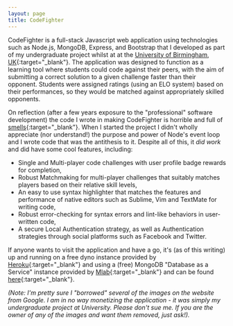 ```yaml
---
layout: page
title: CodeFighter
---
```


CodeFighter is a full-stack Javascript web application using technologies such as Node.js, MongoDB, Express, and Bootstrap that I developed as part of my undergraduate project whilst at at the [University of Birmingham, UK](https://www.cs.bham.ac.uk/){:target="_blank"}. The application was designed to function as a learning tool where students could code against their peers, with the aim of submitting a correct solution to a given challenge faster than their opponent. Students were assigned ratings (using an ELO system) based on their performances, so they would be matched against appropriately skilled opponents.

On reflection (after a few years exposure to the "professional" software development) the code I wrote in making CodeFighter is horrible and full of [smells](https://en.wikipedia.org/wiki/Code_smell){:target="_blank"}. When I started the project I didn't wholly appreciate (nor understand!) the purpose and power of Node's event loop and I wrote code that was the antithesis to it. Despite all of this, it *did work* and did have some cool features, including:

* Single and Multi-player code challenges with user profile badge rewards for completion,
* Robust Matchmaking for multi-player challenges that suitably matches players based on their relative skill levels,
* An easy to use syntax highlighter that matches the features and performance of native editors such as Sublime, Vim and TextMate for writing code,
* Robust error-checking for syntax errors and lint-like behaviors in user-written code,
* A secure Local Authentication strategy, as well as Authentication strategies through social platforms such as Facebook and Twitter.

If anyone wants to visit the application and have a go, it's (as of this writing) up and running on a free dyno instance provided by [Heroku](https://www.heroku.com/){:target="_blank"} and using a (free) MongoDB "Database as a Service" instance provided by [Mlab](https://mlab.com/){:target="_blank"} and can be found [here](http://codefighter.herokuapp.com/){:target="_blank"}.

*(Note: I'm pretty sure I "borrowed" several of the images on the website from Google. I am in no way monetizing the application - it was simply my undergraduate project at University. Please don't sue me. If you are the owner of any of the images and want them removed, just ask!).*
